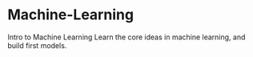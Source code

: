 # Machine-Learning
Intro to Machine Learning
Learn the core ideas in machine learning, and build first models.
